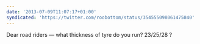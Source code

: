 ```yaml
---
date: '2013-07-09T11:07:17+01:00'
syndicated: 'https://twitter.com/roobottom/status/354555098061475840'
---
```

Dear road riders — what thickness of tyre do you run? 23/25/28 ?
